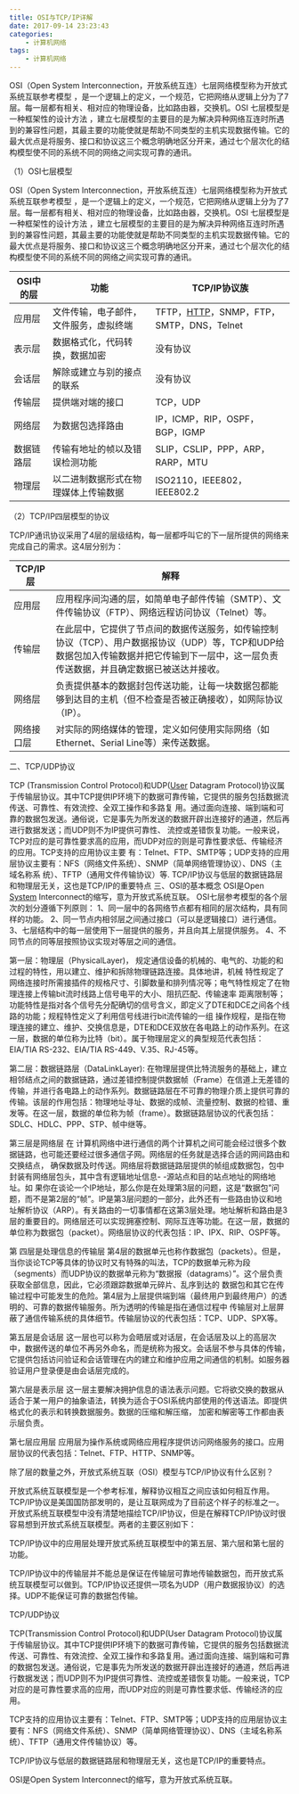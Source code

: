 ```yaml
---
title: OSI与TCP/IP详解
date: 2017-09-14 23:23:43
categories:
    - 计算机网络
tags:
	- 计算机网络
---
```


OSI（Open System Interconnection，开放系统互连）七层网络模型称为开放式系统互联参考模型 ，是一个逻辑上的定义，一个规范，它把网络从逻辑上分为了7层。每一层都有相关、相对应的物理设备，比如路由器，交换机。OSI 七层模型是一种框架性的设计方法 ，建立七层模型的主要目的是为解决异种网络互连时所遇到的兼容性问题，其最主要的功能使就是帮助不同类型的主机实现数据传输。它的最大优点是将服务、接口和协议这三个概念明确地区分开来，通过七个层次化的结构模型使不同的系统不同的网络之间实现可靠的通讯。
<!--more-->

（1）OSI七层模型

OSI（Open System Interconnection，开放系统互连）七层网络模型称为开放式系统互联参考模型 ，是一个逻辑上的定义，一个规范，它把网络从逻辑上分为了7层。每一层都有相关、相对应的物理设备，比如路由器，交换机。OSI 七层模型是一种框架性的设计方法 ，建立七层模型的主要目的是为解决异种网络互连时所遇到的兼容性问题，其最主要的功能使就是帮助不同类型的主机实现数据传输。它的最大优点是将服务、接口和协议这三个概念明确地区分开来，通过七个层次化的结构模型使不同的系统不同的网络之间实现可靠的通讯。

| OSI中的层 | 功能                  | TCP/IP协议族                                |
| ------ | ------------------- | ---------------------------------------- |
| 应用层    | 文件传输，电子邮件，文件服务，虚拟终端 | TFTP，[HTTP](http://www.ha97.com/tag/http)，SNMP，FTP，SMTP，DNS，Telnet |
| 表示层    | 数据格式化，代码转换，数据加密     | 没有协议                                     |
| 会话层    | 解除或建立与别的接点的联系       | 没有协议                                     |
| 传输层    | 提供端对端的接口            | TCP，UDP                                  |
| 网络层    | 为数据包选择路由            | IP，ICMP，RIP，OSPF，BGP，IGMP                |
| 数据链路层  | 传输有地址的帧以及错误检测功能     | SLIP，CSLIP，PPP，ARP，RARP，MTU              |
| 物理层    | 以二进制数据形式在物理媒体上传输数据  | ISO2110，IEEE802，IEEE802.2                |



（2）TCP/IP四层模型的协议

TCP/IP通讯协议采用了4层的层级结构，每一层都呼叫它的下一层所提供的网络来完成自己的需求。这4层分别为： 

| TCP/IP层 | 解释                                       |
| ------- | ---------------------------------------- |
| 应用层     | 应用程序间沟通的层，如简单电子邮件传输（SMTP）、文件传输协议（FTP）、网络远程访问协议（Telnet）等。 |
| 传输层     | 在此层中，它提供了节点间的数据传送服务，如传输控制协议（TCP）、用户数据报协议（UDP）等，TCP和UDP给数据包加入传输数据并把它传输到下一层中，这一层负责传送数据，并且确定数据已被送达并接收。 |
| 网络层     | 负责提供基本的数据封包传送功能，让每一块数据包都能够到达目的主机（但不检查是否被正确接收），如网际协议（IP）。 |
| 网络接口层   | 对实际的网络媒体的管理，定义如何使用实际网络（如Ethernet、Serial Line等）来传送数据。 |

二、TCP/UDP协议

TCP (Transmission Control Protocol)和UDP([User](http://www.ha97.com/tag/user) Datagram Protocol)协议属于传输层协议。其中TCP提供IP环境下的数据可靠传输，它提供的服务包括数据流传送、可靠性、有效流控、全双工操作和多路复 用。通过面向连接、端到端和可靠的数据包发送。通俗说，它是事先为所发送的数据开辟出连接好的通道，然后再进行数据发送；而UDP则不为IP提供可靠性、 流控或差错恢复功能。一般来说，TCP对应的是可靠性要求高的应用，而UDP对应的则是可靠性要求低、传输经济的应用。TCP支持的应用协议主要 有：Telnet、FTP、SMTP等；UDP支持的应用层协议主要有：NFS（网络文件系统）、SNMP（简单网络管理协议）、DNS（主域名称系 统）、TFTP（通用文件传输协议）等.
TCP/IP协议与低层的数据链路层和物理层无关，这也是TCP/IP的重要特点
三、OSI的基本概念
OSI是Open [System](http://www.ha97.com/tag/system) Interconnect的缩写，意为开放式系统互联。
OSI七层参考模型的各个层次的划分遵循下列原则：
1、同一层中的各网络节点都有相同的层次结构，具有同样的功能。
2、同一节点内相邻层之间通过接口（可以是逻辑接口）进行通信。
3、七层结构中的每一层使用下一层提供的服务，并且向其上层提供服务。
4、不同节点的同等层按照协议实现对等层之间的通信。

第一层：物理层（PhysicalLayer)，
规定通信设备的机械的、电气的、功能的和过程的特性，用以建立、维护和拆除物理链路连接。具体地讲，机械 特性规定了网络连接时所需接插件的规格尺寸、引脚数量和排列情况等；电气特性规定了在物理连接上传输bit流时线路上信号电平的大小、阻抗匹配、传输速率 距离限制等；功能特性是指对各个信号先分配确切的信号含义，即定义了DTE和DCE之间各个线路的功能；规程特性定义了利用信号线进行bit流传输的一组 操作规程，是指在物理连接的建立、维护、交换信息是，DTE和DCE双放在各电路上的动作系列。在这一层，数据的单位称为比特（bit）。属于物理层定义的典型规范代表包括：EIA/TIA RS-232、EIA/TIA RS-449、V.35、RJ-45等。

第二层：数据链路层（DataLinkLayer):
在物理层提供比特流服务的基础上，建立相邻结点之间的数据链路，通过差错控制提供数据帧（Frame）在信道上无差错的传输，并进行各电路上的动作系列。数据链路层在不可靠的物理介质上提供可靠的传输。该层的作用包括：物理地址寻址、数据的成帧、流量控制、数据的检错、重发等。在这一层，数据的单位称为帧（frame）。数据链路层协议的代表包括：SDLC、HDLC、PPP、STP、帧中继等。

第三层是网络层
在 计算机网络中进行通信的两个计算机之间可能会经过很多个数据链路，也可能还要经过很多通信子网。网络层的任务就是选择合适的网间路由和交换结点， 确保数据及时传送。网络层将数据链路层提供的帧组成数据包，包中封装有网络层包头，其中含有逻辑地址信息- -源站点和目的站点地址的网络地址。如 果你在谈论一个IP地址，那么你是在处理第3层的问题，这是“数据包”问题，而不是第2层的“帧”。IP是第3层问题的一部分，此外还有一些路由协议和地 址解析协议（ARP）。有关路由的一切事情都在这第3层处理。地址解析和路由是3层的重要目的。网络层还可以实现拥塞控制、网际互连等功能。在这一层，数据的单位称为数据包（packet）。网络层协议的代表包括：IP、IPX、RIP、OSPF等。

第 四层是处理信息的传输层
第4层的数据单元也称作数据包（packets）。但是，当你谈论TCP等具体的协议时又有特殊的叫法，TCP的数据单元称为段 （segments）而UDP协议的数据单元称为“数据报（datagrams）”。这个层负责获取全部信息，因此，它必须跟踪数据单元碎片、乱序到达的 数据包和其它在传输过程中可能发生的危险。第4层为上层提供端到端（最终用户到最终用户）的透明的、可靠的数据传输服务。所为透明的传输是指在通信过程中 传输层对上层屏蔽了通信传输系统的具体细节。传输层协议的代表包括：TCP、UDP、SPX等。

第五层是会话层
这一层也可以称为会晤层或对话层，在会话层及以上的高层次中，数据传送的单位不再另外命名，而是统称为报文。会话层不参与具体的传输，它提供包括访问验证和会话管理在内的建立和维护应用之间通信的机制。如服务器验证用户登录便是由会话层完成的。

第六层是表示层
这一层主要解决拥护信息的语法表示问题。它将欲交换的数据从适合于某一用户的抽象语法，转换为适合于OSI系统内部使用的传送语法。即提供格式化的表示和转换数据服务。数据的压缩和解压缩， 加密和解密等工作都由表示层负责。

第七层应用层
应用层为操作系统或网络应用程序提供访问网络服务的接口。应用层协议的代表包括：Telnet、FTP、HTTP、SNMP等。

除了层的数量之外，开放式系统互联（OSI）模型与TCP/IP协议有什么区别？

开放式系统互联模型是一个参考标准，解释协议相互之间应该如何相互作用。TCP/IP协议是美国国防部发明的，是让互联网成为了目前这个样子的标准之一。开放式系统互联模型中没有清楚地描绘TCP/IP协议，但是在解释TCP/IP协议时很容易想到开放式系统互联模型。两者的主要区别如下：

TCP/IP协议中的应用层处理开放式系统互联模型中的第五层、第六层和第七层的功能。

TCP/IP协议中的传输层并不能总是保证在传输层可靠地传输数据包，而开放式系统互联模型可以做到。TCP/IP协议还提供一项名为UDP（用户数据报协议）的选择。UDP不能保证可靠的数据包传输。

TCP/UDP协议

TCP(Transmission Control Protocol)和UDP(User Datagram Protocol)协议属于传输层协议。其中TCP提供IP环境下的数据可靠传输，它提供的服务包括数据流传送、可靠性、有效流控、全双工操作和多路复用。通过面向连接、端到端和可靠的数据包发送。通俗说，它是事先为所发送的数据开辟出连接好的通道，然后再进行数据发送；而UDP则不为IP提供可靠性、流控或差错恢复功能。一般来说，TCP对应的是可靠性要求高的应用，而UDP对应的则是可靠性要求低、传输经济的应用。

TCP支持的应用协议主要有：Telnet、FTP、SMTP等；UDP支持的应用层协议主要有：NFS（网络文件系统）、SNMP（简单网络管理协议）、DNS（主域名称系统）、TFTP（通用文件传输协议）等。

TCP/IP协议与低层的数据链路层和物理层无关，这也是TCP/IP的重要特点。

OSI是Open System Interconnect的缩写，意为开放式系统互联。